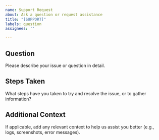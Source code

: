 ```yaml
---
name: Support Request
about: Ask a question or request assistance
title: "[SUPPORT]"
labels: question
assignees: ''

---
```


## Question

Please describe your issue or question in detail.

## Steps Taken

What steps have you taken to try and resolve the issue, or to gather information?

## Additional Context

If applicable, add any relevant context to help us assist you better (e.g., logs, screenshots, error messages).
